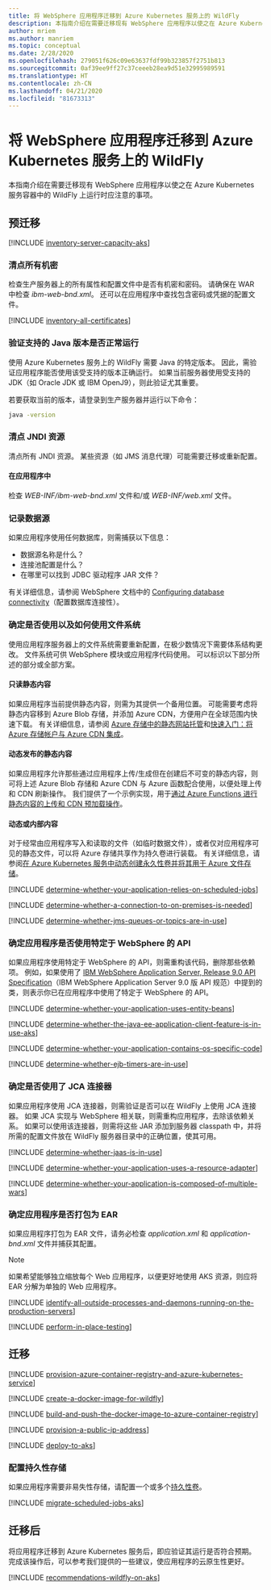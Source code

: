 ```yaml
---
title: 将 WebSphere 应用程序迁移到 Azure Kubernetes 服务上的 WildFly
description: 本指南介绍在需要迁移现有 WebSphere 应用程序以使之在 Azure Kubernetes 服务容器中的 WildFly 上运行时应注意的事项。
author: mriem
ms.author: manriem
ms.topic: conceptual
ms.date: 2/28/2020
ms.openlocfilehash: 279051f626c09e63637fdf99b323857f2751b813
ms.sourcegitcommit: 0af39ee9ff27c37ceeeb28ea9d51e32995989591
ms.translationtype: HT
ms.contentlocale: zh-CN
ms.lasthandoff: 04/21/2020
ms.locfileid: "81673313"
---
```

# <a name="migrate-websphere-applications-to-wildfly-on-azure-kubernetes-service"></a>将 WebSphere 应用程序迁移到 Azure Kubernetes 服务上的 WildFly

本指南介绍在需要迁移现有 WebSphere 应用程序以使之在 Azure Kubernetes 服务容器中的 WildFly 上运行时应注意的事项。

## <a name="pre-migration"></a>预迁移

[!INCLUDE [inventory-server-capacity-aks](includes/inventory-server-capacity-aks.md)]

### <a name="inventory-all-secrets"></a>清点所有机密

检查生产服务器上的所有属性和配置文件中是否有机密和密码。 请确保在 WAR 中检查 *ibm-web-bnd.xml*。 还可以在应用程序中查找包含密码或凭据的配置文件。

[!INCLUDE [inventory-all-certificates](includes/inventory-all-certificates.md)]

### <a name="validate-that-the-supported-java-version-works-correctly"></a>验证支持的 Java 版本是否正常运行

使用 Azure Kubernetes 服务上的 WildFly 需要 Java 的特定版本。 因此，需验证应用程序能否使用该受支持的版本正确运行。 如果当前服务器使用受支持的 JDK（如 Oracle JDK 或 IBM OpenJ9），则此验证尤其重要。

若要获取当前的版本，请登录到生产服务器并运行以下命令：

```bash
java -version
```

### <a name="inventory-jndi-resources"></a>清点 JNDI 资源

清点所有 JNDI 资源。 某些资源（如 JMS 消息代理）可能需要迁移或重新配置。

#### <a name="inside-your-application"></a>在应用程序中

检查 *WEB-INF/ibm-web-bnd.xml* 文件和/或 *WEB-INF/web.xml* 文件。

### <a name="document-datasources"></a>记录数据源

如果应用程序使用任何数据库，则需捕获以下信息：

* 数据源名称是什么？
* 连接池配置是什么？
* 在哪里可以找到 JDBC 驱动程序 JAR 文件？

有关详细信息，请参阅 WebSphere 文档中的 [Configuring database connectivity](https://www.ibm.com/support/knowledgecenter/SSQP76_8.10.x/com.ibm.odm.distrib.config.was/config_dc_websphere/tpc_was_create_datasrc_cpl.html)（配置数据库连接性）。

### <a name="determine-whether-and-how-the-file-system-is-used"></a>确定是否使用以及如何使用文件系统

使用应用程序服务器上的文件系统需要重新配置，在极少数情况下需要体系结构更改。 文件系统可供 WebSphere 模块或应用程序代码使用。 可以标识以下部分所述的部分或全部方案。

#### <a name="read-only-static-content"></a>只读静态内容

如果应用程序当前提供静态内容，则需为其提供一个备用位置。 可能需要考虑将静态内容移到 Azure Blob 存储，并添加 Azure CDN，方便用户在全球范围内快速下载。 有关详细信息，请参阅 [Azure 存储中的静态网站托管](/azure/storage/blobs/storage-blob-static-website)和[快速入门：将 Azure 存储帐户与 Azure CDN 集成](/azure/cdn/cdn-create-a-storage-account-with-cdn)。

#### <a name="dynamically-published-static-content"></a>动态发布的静态内容

如果应用程序允许那些通过应用程序上传/生成但在创建后不可变的静态内容，则可将上述 Azure Blob 存储和 Azure CDN 与 Azure 函数配合使用，以便处理上传和 CDN 刷新操作。 我们提供了一个示例实现，用于[通过 Azure Functions 进行静态内容的上传和 CDN 预加载操作](https://github.com/Azure-Samples/functions-java-push-static-contents-to-cdn)。

#### <a name="dynamic-or-internal-content"></a>动态或内部内容

对于经常由应用程序写入和读取的文件（如临时数据文件），或者仅对应用程序可见的静态文件，可以将 Azure 存储共享作为持久卷进行装载。 有关详细信息，请参阅[在 Azure Kubernetes 服务中动态创建永久性卷并将其用于 Azure 文件存储](/azure/aks/azure-files-dynamic-pv)。

[!INCLUDE [determine-whether-your-application-relies-on-scheduled-jobs](includes/determine-whether-your-application-relies-on-scheduled-jobs.md)]

[!INCLUDE [determine-whether-a-connection-to-on-premises-is-needed](includes/determine-whether-a-connection-to-on-premises-is-needed.md)]

[!INCLUDE [determine-whether-jms-queues-or-topics-are-in-use](includes/determine-whether-jms-queues-or-topics-are-in-use.md)]

### <a name="determine-whether-your-application-uses-websphere-specific-apis"></a>确定应用程序是否使用特定于 WebSphere 的 API

如果应用程序使用特定于 WebSphere 的 API，则需重构该代码，删除那些依赖项。 例如，如果使用了 [IBM WebSphere Application Server, Release 9.0 API Specification](https://www.ibm.com/support/knowledgecenter/en/SSEQTJ_9.0.5/com.ibm.websphere.javadoc.doc/web/apidocs/overview-summary.html?view=embed)（IBM WebSphere Application Server 9.0 版 API 规范）中提到的类，则表示你已在应用程序中使用了特定于 WebSphere 的 API。

[!INCLUDE [determine-whether-your-application-uses-entity-beans](includes/determine-whether-your-application-uses-entity-beans.md)]

[!INCLUDE [determine-whether-the-java-ee-application-client-feature-is-in-use-aks](includes/determine-whether-the-java-ee-application-client-feature-is-in-use-aks.md)]

[!INCLUDE [determine-whether-your-application-contains-os-specific-code](includes/determine-whether-your-application-contains-os-specific-code.md)]

[!INCLUDE [determine-whether-ejb-timers-are-in-use](includes/determine-whether-ejb-timers-are-in-use.md)]

### <a name="determine-whether-jca-connectors-are-in-use"></a>确定是否使用了 JCA 连接器

如果应用程序使用 JCA 连接器，则需验证是否可以在 WildFly 上使用 JCA 连接器。 如果 JCA 实现与 WebSphere 相关联，则需重构应用程序，去除该依赖关系。 如果可以使用该连接器，则需将这些 JAR 添加到服务器 classpath 中，并将所需的配置文件放在 WildFly 服务器目录中的正确位置，使其可用。

[!INCLUDE [determine-whether-jaas-is-in-use](includes/determine-whether-jaas-is-in-use.md)]

[!INCLUDE [determine-whether-your-application-uses-a-resource-adapter](includes/determine-whether-your-application-uses-a-resource-adapter.md)]

[!INCLUDE [determine-whether-your-application-is-composed-of-multiple-wars](includes/determine-whether-your-application-is-composed-of-multiple-wars.md)]

### <a name="determine-whether-your-application-is-packaged-as-an-ear"></a>确定应用程序是否打包为 EAR

如果应用程序打包为 EAR 文件，请务必检查 *application.xml* 和 *application-bnd.xml* 文件并捕获其配置。

> [!NOTE]
> 如果希望能够独立缩放每个 Web 应用程序，以便更好地使用 AKS 资源，则应将 EAR 分解为单独的 Web 应用程序。

[!INCLUDE [identify-all-outside-processes-and-daemons-running-on-the-production-servers](includes/identify-all-outside-processes-and-daemons-running-on-the-production-servers.md)]

[!INCLUDE [perform-in-place-testing](includes/perform-in-place-testing.md)]

## <a name="migration"></a>迁移

[!INCLUDE [provision-azure-container-registry-and-azure-kubernetes-service](includes/provision-azure-container-registry-and-azure-kubernetes-service.md)]

[!INCLUDE [create-a-docker-image-for-wildfly](includes/create-a-docker-image-for-wildfly.md)]

[!INCLUDE [build-and-push-the-docker-image-to-azure-container-registry](includes/build-and-push-the-docker-image-to-azure-container-registry.md)]

[!INCLUDE [provision-a-public-ip-address](includes/provision-a-public-ip-address.md)]

[!INCLUDE [deploy-to-aks](includes/deploy-to-aks.md)]

### <a name="configure-persistent-storage"></a>配置持久性存储

如果应用程序需要非易失性存储，请配置一个或多个[持久性卷](/azure/aks/azure-disks-dynamic-pv)。

[!INCLUDE [migrate-scheduled-jobs-aks](includes/migrate-scheduled-jobs-aks.md)]

## <a name="post-migration"></a>迁移后

将应用程序迁移到 Azure Kubernetes 服务后，即应验证其运行是否符合预期。 完成该操作后，可以参考我们提供的一些建议，使应用程序的云原生性更好。

[!INCLUDE [recommendations-wildfly-on-aks](includes/recommendations-wildfly-on-aks.md)]
